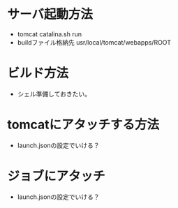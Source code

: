 # サーバ起動方法
- tomcat catalina.sh run 
- buildファイル格納先 usr/local/tomcat/webapps/ROOT

# ビルド方法
- シェル準備しておきたい。

# tomcatにアタッチする方法
- launch.jsonの設定でいける？

# ジョブにアタッチ
- launch.jsonの設定でいける？
